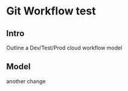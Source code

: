 # Git Workflow test

## Intro
Outline a Dev/Test/Prod cloud workflow model
## Model
another change


